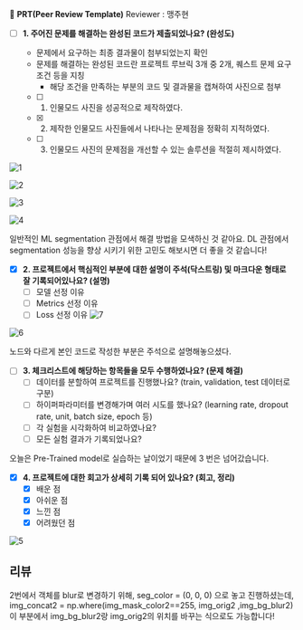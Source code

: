 🔑 **PRT(Peer Review Template)**
 Reviewer : 맹주현
 
- [ ]  **1. 주어진 문제를 해결하는 완성된 코드가 제출되었나요? (완성도)**
    - 문제에서 요구하는 최종 결과물이 첨부되었는지 확인
    - 문제를 해결하는 완성된 코드란 프로젝트 루브릭 3개 중 2개, 
    퀘스트 문제 요구조건 등을 지칭
        - 해당 조건을 만족하는 부분의 코드 및 결과물을 캡쳐하여 사진으로 첨부
     
    - [ ]  1. 인물모드 사진을 성공적으로 제작하였다.
    - [X]  2. 제작한 인물모드 사진들에서 나타나는 문제점을 정확히 지적하였다.
    - [ ]  3. 인물모드 사진의 문제점을 개선할 수 있는 솔루션을 적절히 제시하였다.
     
![1](https://github.com/ek0111/first-repository/assets/168398983/6946d873-4fb2-42f7-b3fd-256abb5ae361)

![2](https://github.com/ek0111/first-repository/assets/168398983/d5271f48-9dd7-4fc4-821e-b3a2e1878a41)

![3](https://github.com/ek0111/first-repository/assets/168398983/26d64ade-a722-4e98-95d1-63253047d12b)

![4](https://github.com/ek0111/first-repository/assets/168398983/42696e1b-b82f-45ee-a5c0-95ed68569d58)

일반적인 ML segmentation 관점에서 해결 방법을 모색하신 것 같아요. DL 관점에서 segmentation 성능을 향상 시키기 위한 고민도 해보시면 더 좋을 것 같습니다! 

- [X]  **2. 프로젝트에서 핵심적인 부분에 대한 설명이 주석(닥스트링) 및 마크다운 형태로 잘 기록되어있나요? (설명)**
    - [ ]  모델 선정 이유
    - [ ]  Metrics 선정 이유
    - [ ]  Loss 선정 이유
![7](https://github.com/ek0111/first-repository/assets/168398983/6c0af03d-a370-4694-b5d6-3e4b428c35c2)

![6](https://github.com/ek0111/first-repository/assets/168398983/692a5f0e-0c9d-458c-a27b-06c0e49070f1)

노드와 다르게 본인 코드로 작성한 부분은 주석으로 설명해놓으셨다. 


- [ ]  **3. 체크리스트에 해당하는 항목들을 모두 수행하였나요? (문제 해결)**
    - [ ]  데이터를 분할하여 프로젝트를 진행했나요? (train, validation, test 데이터로 구분)
    - [ ]  하이퍼파라미터를 변경해가며 여러 시도를 했나요? (learning rate, dropout rate, unit, batch size, epoch 등)
    - [ ]  각 실험을 시각화하여 비교하였나요?
    - [ ]  모든 실험 결과가 기록되었나요?

오늘은 Pre-Trained model로 실습하는 날이었기 때문에 3 번은 넘어갔습니다. 

- [X]  **4. 프로젝트에 대한 회고가 상세히 기록 되어 있나요? (회고, 정리)**
    - [X]  배운 점
    - [X]  아쉬운 점
    - [X]  느낀 점
    - [X]  어려웠던 점

![5](https://github.com/ek0111/first-repository/assets/168398983/a0cb1971-26eb-423f-aa6e-d076e22e6c34)

## 리뷰

2번에서 객체를 blur로 변경하기 위해, seg_color = (0, 0, 0) 으로 놓고 진행하셨는데, 
img_concat2 = np.where(img_mask_color2==255,   img_orig2 ,img_bg_blur2)
이 부분에서 img_bg_blur2랑 img_orig2의 위치를 바꾸는 식으로도 가능합니다!

